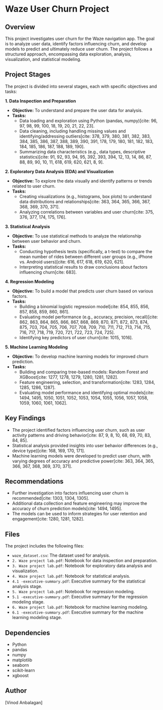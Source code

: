 # Waze User Churn Project

## Overview

This project investigates user churn for the Waze navigation app. The goal is to analyze user data, identify factors influencing churn, and develop models to predict and ultimately reduce user churn. The project follows a structured approach, encompassing data exploration, analysis, visualization, and statistical modeling.

## Project Stages

The project is divided into several stages, each with specific objectives and tasks:

**1. Data Inspection and Preparation**

- **Objective:** To understand and prepare the user data for analysis.
- **Tasks:**
  - Data loading and exploration using Python (pandas, numpy)[cite: 96, 97, 98, 99, 100, 18, 19, 20, 21, 22, 23].
  - Data cleaning, including handling missing values and identifying/addressing outliers[cite: 378, 379, 380, 381, 382, 383, 384, 385, 386, 387, 388, 389, 390, 391, 178, 179, 180, 181, 182, 183, 184, 185, 186, 187, 188, 189, 190].
  - Summarizing data characteristics (e.g., data types, descriptive statistics)[cite: 91, 92, 93, 94, 95, 392, 393, 394, 12, 13, 14, 86, 87, 88, 89, 90, 10, 11, 618, 619, 620, 621, 8, 9].

**2. Exploratory Data Analysis (EDA) and Visualization**

- **Objective:** To explore the data visually and identify patterns or trends related to user churn.
- **Tasks:**
  - Creating visualizations (e.g., histograms, box plots) to understand data distributions and relationships[cite: 363, 364, 365, 366, 367, 368, 369, 370, 371].
  - Analyzing correlations between variables and user churn[cite: 375, 376, 377, 174, 175, 176].

**3. Statistical Analysis**

- **Objective:** To use statistical methods to analyze the relationship between user behavior and churn.
- **Tasks:**
  - Conducting hypothesis tests (specifically, a t-test) to compare the mean number of rides between different user groups (e.g., iPhone vs. Android users)[cite: 616, 617, 618, 619, 620, 621].
  - Interpreting statistical results to draw conclusions about factors influencing churn[cite: 683].

**4. Regression Modeling**

- **Objective:** To build a model that predicts user churn based on various factors.
- **Tasks:**
  - Building a binomial logistic regression model[cite: 854, 855, 856, 857, 858, 859, 860, 861].
  - Evaluating model performance (e.g., accuracy, precision, recall)[cite: 862, 863, 864, 865, 866, 867, 868, 869, 870, 871, 872, 873, 874, 875, 703, 704, 705, 706, 707, 708, 709, 710, 711, 712, 713, 714, 715, 716, 717, 718, 719, 720, 721, 722, 723, 724, 725].
  - Identifying key predictors of user churn[cite: 1015, 1016].

**5. Machine Learning Modeling**

- **Objective:** To develop machine learning models for improved churn prediction.
- **Tasks:**
  - Building and comparing tree-based models: Random Forest and XGBoost[cite: 1277, 1278, 1279, 1280, 1281, 1282].
  - Feature engineering, selection, and transformation[cite: 1283, 1284, 1285, 1286, 1287].
  - Evaluating model performance and identifying optimal models[cite: 1494, 1495, 1050, 1051, 1052, 1053, 1054, 1055, 1056, 1057, 1058, 1059, 1060, 1061, 1062].

## Key Findings

- The project identified factors influencing user churn, such as user activity patterns and driving behavior[cite: 87, 9, 8, 10, 68, 69, 70, 83, 84, 85].
- Statistical analysis provided insights into user behavior differences (e.g., device type)[cite: 168, 169, 170, 171].
- Machine learning models were developed to predict user churn, with varying degrees of accuracy and predictive power[cite: 363, 364, 365, 366, 367, 368, 369, 370, 371].

## Recommendations

- Further investigation into factors influencing user churn is recommended[cite: 1303, 1304, 1305].
- Additional data collection and feature engineering may improve the accuracy of churn prediction models[cite: 1494, 1495].
- The models can be used to inform strategies for user retention and engagement[cite: 1280, 1281, 1282].

## Files

The project includes the following files:

- `waze_dataset.csv`: The dataset used for analysis.
- `2. Waze project lab.pdf`: Notebook for data inspection and preparation.
- `3. Waze project lab.pdf`: Notebook for exploratory data analysis and visualization.
- `4. Waze project lab.pdf`: Notebook for statistical analysis.
- `4.1 -executive-summary.pdf`: Executive summary for the statistical analysis stage.
- `5. Waze project lab.pdf`: Notebook for regression modeling.
- `5.1 -executive-summary.pdf`: Executive summary for the regression modeling stage.
- `6. Waze project lab.pdf`: Notebook for machine learning modeling.
- `6.1 -executive-summary.pdf`: Executive summary for the machine learning modeling stage.

## Dependencies

- Python
- pandas
- numpy
- matplotlib
- seaborn
- scikit-learn
- xgboost

## Author

\[Vinod Anbalagan]
